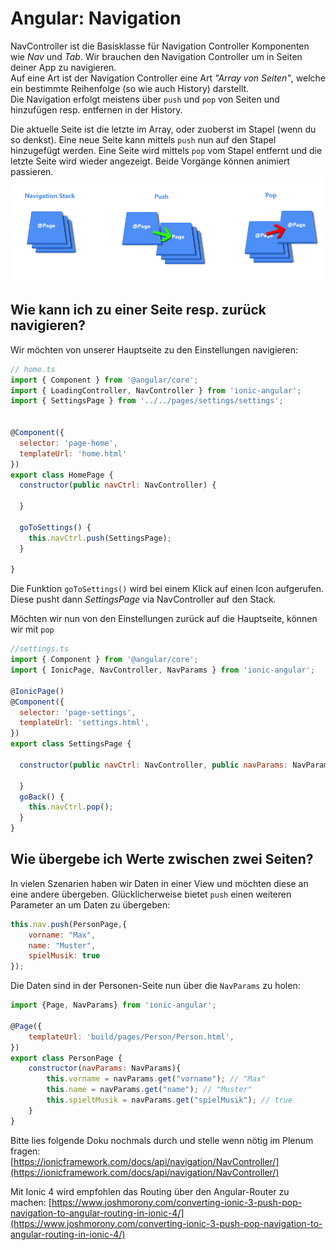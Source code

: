 # Angular: Navigation

NavController ist die Basisklasse für Navigation Controller Komponenten wie _Nav_ und _Tab_. Wir brauchen den Navigation Controller um in Seiten deiner App zu navigieren.  
Auf eine Art ist der Navigation Controller eine Art _"Array von Seiten"_, welche ein bestimmte Reihenfolge \(so wie auch History\) darstellt.  
Die Navigation erfolgt meistens über `push` und `pop` von Seiten und hinzufügen resp. entfernen in der History.

Die aktuelle Seite ist die letzte im Array, oder zuoberst im Stapel \(wenn du so denkst\). Eine neue Seite kann mittels `push` nun auf den Stapel hinzugefügt werden. Eine Seite wird mittels `pop` vom Stapel entfernt und die letzte Seite wird wieder angezeigt. Beide Vorgänge können animiert passieren.  
![](../_allgemein/stack.png)

## Wie kann ich zu einer Seite resp. zurück navigieren?

Wir möchten von unserer Hauptseite zu den Einstellungen navigieren:

```javascript
// home.ts
import { Component } from '@angular/core';
import { LoadingController, NavController } from 'ionic-angular';
import { SettingsPage } from '../../pages/settings/settings';


@Component({
  selector: 'page-home',
  templateUrl: 'home.html'
})
export class HomePage {
  constructor(public navCtrl: NavController) {

  }

  goToSettings() {
    this.navCtrl.push(SettingsPage);
  }

}
```

Die Funktion `goToSettings()` wird bei einem Klick auf einen Icon aufgerufen. Diese pusht dann _SettingsPage_ via NavController auf den Stack.

Möchten wir nun von den Einstellungen zurück auf die Hauptseite, können wir mit `pop`

```javascript
//settings.ts
import { Component } from '@angular/core';
import { IonicPage, NavController, NavParams } from 'ionic-angular';

@IonicPage()
@Component({
  selector: 'page-settings',
  templateUrl: 'settings.html',
})
export class SettingsPage {

  constructor(public navCtrl: NavController, public navParams: NavParams) {

  }
  goBack() {
    this.navCtrl.pop();
  }
}
```

## Wie übergebe ich Werte zwischen zwei Seiten?

In vielen Szenarien haben wir Daten in einer View und möchten diese an eine andere übergeben. Glücklicherweise bietet `push` einen weiteren Parameter an um Daten zu übergeben:

```javascript
this.nav.push(PersonPage,{
    vorname: "Max",
    name: "Muster",
    spielMusik: true
});
```

Die Daten sind in der Personen-Seite nun über die `NavParams` zu holen:

```javascript
import {Page, NavParams} from 'ionic-angular';

@Page({
    templateUrl: 'build/pages/Person/Person.html',
})
export class PersonPage {
    constructor(navParams: NavParams){
        this.vorname = navParams.get("vorname"); // "Max"
        this.name = navParams.get("name"); // "Muster"
        this.spieltMusik = navParams.get("spielMusik"); // true
    }
}
```

Bitte lies folgende Doku nochmals durch und stelle wenn nötig im Plenum fragen:  
[https://ionicframework.com/docs/api/navigation/NavController/](https://ionicframework.com/docs/api/navigation/NavController/)


Mit Ionic 4 wird empfohlen das Routing über den Angular-Router zu machen:
[https://www.joshmorony.com/converting-ionic-3-push-pop-navigation-to-angular-routing-in-ionic-4/](https://www.joshmorony.com/converting-ionic-3-push-pop-navigation-to-angular-routing-in-ionic-4/)